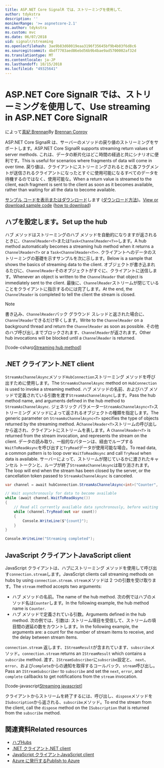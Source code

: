 ```yaml
---
title: ASP.NET Core SignalR では、ストリーミングを使用して、
author: tdykstra
description: ''
monikerRange: '>= aspnetcore-2.1'
ms.author: tdykstra
ms.custom: mvc
ms.date: 06/07/2018
uid: signalr/streaming
ms.openlocfilehash: 3ae9b83d60019eaa3196f35645bf9b4b03f6d8c6
ms.sourcegitcommit: 4bdf7703aed86ebd56b9b4bae9ad5700002af32d
ms.translationtype: MT
ms.contentlocale: ja-JP
ms.lasthandoff: 10/15/2018
ms.locfileid: "49325641"
---
```

# <a name="use-streaming-in-aspnet-core-signalr"></a><span data-ttu-id="861a4-102">ASP.NET Core SignalR では、ストリーミングを使用して、</span><span class="sxs-lookup"><span data-stu-id="861a4-102">Use streaming in ASP.NET Core SignalR</span></span>

<span data-ttu-id="861a4-103">によって[真紀 Brennan](https://github.com/BrennanConroy)</span><span class="sxs-lookup"><span data-stu-id="861a4-103">By [Brennan Conroy](https://github.com/BrennanConroy)</span></span>

<span data-ttu-id="861a4-104">ASP.NET Core SignalR は、サーバーのメソッドの戻り値のストリーミングをサポートします。</span><span class="sxs-lookup"><span data-stu-id="861a4-104">ASP.NET Core SignalR supports streaming return values of server methods.</span></span> <span data-ttu-id="861a4-105">これは、データの断片化はどこ時間の経過と共にシナリオに便利です。</span><span class="sxs-lookup"><span data-stu-id="861a4-105">This is useful for scenarios where fragments of data will come in over time.</span></span> <span data-ttu-id="861a4-106">戻り値は、クライアントにストリーミングされるときに各フラグメントが送信されるクライアントになったとすぐに使用可能になるすべてのデータを待機するのではなく、使用可能な。</span><span class="sxs-lookup"><span data-stu-id="861a4-106">When a return value is streamed to the client, each fragment is sent to the client as soon as it becomes available, rather than waiting for all the data to become available.</span></span>

<span data-ttu-id="861a4-107">[サンプル コードを表示またはダウンロード](https://github.com/aspnet/Docs/tree/live/aspnetcore/signalr/streaming/sample)します ([ダウンロード方法](xref:tutorials/index#how-to-download-a-sample))。</span><span class="sxs-lookup"><span data-stu-id="861a4-107">[View or download sample code](https://github.com/aspnet/Docs/tree/live/aspnetcore/signalr/streaming/sample) ([how to download](xref:tutorials/index#how-to-download-a-sample))</span></span>

## <a name="set-up-the-hub"></a><span data-ttu-id="861a4-108">ハブを設定します。</span><span class="sxs-lookup"><span data-stu-id="861a4-108">Set up the hub</span></span>

<span data-ttu-id="861a4-109">ハブ メソッドはストリーミングのハブ メソッドを自動的になりますが返されるときに、`ChannelReader<T>`または`Task<ChannelReader<T>>`します。</span><span class="sxs-lookup"><span data-stu-id="861a4-109">A hub method automatically becomes a streaming hub method when it returns a `ChannelReader<T>` or a `Task<ChannelReader<T>>`.</span></span> <span data-ttu-id="861a4-110">クライアントへのデータのストリーミングの基礎を示すサンプルを次に示します。</span><span class="sxs-lookup"><span data-stu-id="861a4-110">Below is a sample that shows the basics of streaming data to the client.</span></span> <span data-ttu-id="861a4-111">オブジェクトが書き込まれるたびに、`ChannelReader`そのオブジェクトがすぐに、クライアントに送信します。</span><span class="sxs-lookup"><span data-stu-id="861a4-111">Whenever an object is written to the `ChannelReader` that object is immediately sent to the client.</span></span> <span data-ttu-id="861a4-112">最後に、`ChannelReader`ストリームが閉じていることをクライアントに指示するのには完了します。</span><span class="sxs-lookup"><span data-stu-id="861a4-112">At the end, the `ChannelReader` is completed to tell the client the stream is closed.</span></span>

> [!NOTE]
> <span data-ttu-id="861a4-113">書き込み、`ChannelReader`バック グラウンド スレッドと返された場合に、`ChannelReader`できるだけ早くします。</span><span class="sxs-lookup"><span data-stu-id="861a4-113">Write to the `ChannelReader` on a background thread and return the `ChannelReader` as soon as possible.</span></span> <span data-ttu-id="861a4-114">その他のハブ呼び出しまでブロックされます、`ChannelReader`が返されます。</span><span class="sxs-lookup"><span data-stu-id="861a4-114">Other hub invocations will be blocked until a `ChannelReader` is returned.</span></span>

[!code-csharp[Streaming hub method](streaming/sample/Hubs/StreamHub.cs?range=10-34)]

## <a name="net-client"></a><span data-ttu-id="861a4-115">.NET クライアント</span><span class="sxs-lookup"><span data-stu-id="861a4-115">.NET client</span></span>

<span data-ttu-id="861a4-116">`StreamAsChannelAsync`メソッド`HubConnection`ストリーミング メソッドを呼び出すために使用します。</span><span class="sxs-lookup"><span data-stu-id="861a4-116">The `StreamAsChannelAsync` method on `HubConnection` is used to invoke a streaming method.</span></span> <span data-ttu-id="861a4-117">ハブ メソッドの名前、およびハブ メソッドで定義されている引数を渡す`StreamAsChannelAsync`します。</span><span class="sxs-lookup"><span data-stu-id="861a4-117">Pass the hub method name, and arguments defined in the hub method to `StreamAsChannelAsync`.</span></span> <span data-ttu-id="861a4-118">ジェネリック パラメーター`StreamAsChannelAsync<T>`ストリーミング メソッドによって返されるオブジェクトの種類を指定します。</span><span class="sxs-lookup"><span data-stu-id="861a4-118">The generic parameter on `StreamAsChannelAsync<T>` specifies the type of objects returned by the streaming method.</span></span> <span data-ttu-id="861a4-119">A`ChannelReader<T>`ストリームの呼び出しから返され、クライアントにストリームを表します。</span><span class="sxs-lookup"><span data-stu-id="861a4-119">A `ChannelReader<T>` is returned from the stream invocation, and represents the stream on the client.</span></span> <span data-ttu-id="861a4-120">データの読み取り、一般的なパターンは、経由でループする`WaitToReadAsync`を呼び出すと`TryRead`データが使用可能な場合。</span><span class="sxs-lookup"><span data-stu-id="861a4-120">To read data, a common pattern is to loop over `WaitToReadAsync` and call `TryRead` when data is available.</span></span> <span data-ttu-id="861a4-121">サーバーによって、ストリームが閉じているかに渡されたキャンセル トークンと、ループが終了`StreamAsChannelAsync`は取り消されます。</span><span class="sxs-lookup"><span data-stu-id="861a4-121">The loop will end when the stream has been closed by the server, or the cancellation token passed to `StreamAsChannelAsync` is canceled.</span></span>

```csharp
var channel = await hubConnection.StreamAsChannelAsync<int>("Counter", 10, 500, CancellationToken.None);

// Wait asynchronously for data to become available
while (await channel.WaitToReadAsync())
{
    // Read all currently available data synchronously, before waiting for more data
    while (channel.TryRead(out var count))
    {
        Console.WriteLine($"{count}");
    }
}

Console.WriteLine("Streaming completed");
```

## <a name="javascript-client"></a><span data-ttu-id="861a4-122">JavaScript クライアント</span><span class="sxs-lookup"><span data-stu-id="861a4-122">JavaScript client</span></span>

<span data-ttu-id="861a4-123">JavaScript クライアントは、ハブにストリーミング メソッドを使用して呼び出す`connection.stream`します。</span><span class="sxs-lookup"><span data-stu-id="861a4-123">JavaScript clients call streaming methods on hubs by using `connection.stream`.</span></span> <span data-ttu-id="861a4-124">`stream`メソッドは 2 つの引数を受け取ります。</span><span class="sxs-lookup"><span data-stu-id="861a4-124">The `stream` method accepts two arguments:</span></span>

* <span data-ttu-id="861a4-125">ハブ メソッドの名前。</span><span class="sxs-lookup"><span data-stu-id="861a4-125">The name of the hub method.</span></span> <span data-ttu-id="861a4-126">次の例ではハブのメソッド名は`Counter`します。</span><span class="sxs-lookup"><span data-stu-id="861a4-126">In the following example, the hub method name is `Counter`.</span></span>
* <span data-ttu-id="861a4-127">ハブ メソッドで定義されている引数。</span><span class="sxs-lookup"><span data-stu-id="861a4-127">Arguments defined in the hub method.</span></span> <span data-ttu-id="861a4-128">次の例では、引数は: ストリーム項目を受信して、ストリームの項目間の遅延の数をカウントします。</span><span class="sxs-lookup"><span data-stu-id="861a4-128">In the following example, the arguments are: a count for the number of stream items to receive, and the delay between stream items.</span></span>

<span data-ttu-id="861a4-129">`connection.stream` 返します、`IStreamResult`が含まれています、`subscribe`メソッド。</span><span class="sxs-lookup"><span data-stu-id="861a4-129">`connection.stream` returns an `IStreamResult` which contains a `subscribe` method.</span></span> <span data-ttu-id="861a4-130">渡す、`IStreamSubscriber`に`subscribe`設定と、 `next`、 `error`、および`complete`からの通知を取得するコールバック、`stream`呼び出し。</span><span class="sxs-lookup"><span data-stu-id="861a4-130">Pass an `IStreamSubscriber` to `subscribe` and set the `next`, `error`, and `complete` callbacks to get notifications from the `stream` invocation.</span></span>

[!code-javascript[Streaming javascript](streaming/sample/wwwroot/js/stream.js?range=19-36)]

<span data-ttu-id="861a4-131">クライアントからストリームを終了するには、呼び出し、`dispose`メソッドを`ISubscription`から返される、`subscribe`メソッド。</span><span class="sxs-lookup"><span data-stu-id="861a4-131">To end the stream from the client, call the `dispose` method on the `ISubscription` that is returned from the `subscribe` method.</span></span>

## <a name="related-resources"></a><span data-ttu-id="861a4-132">関連資料</span><span class="sxs-lookup"><span data-stu-id="861a4-132">Related resources</span></span>

* [<span data-ttu-id="861a4-133">ハブ</span><span class="sxs-lookup"><span data-stu-id="861a4-133">Hubs</span></span>](xref:signalr/hubs)
* [<span data-ttu-id="861a4-134">.NET クライアント</span><span class="sxs-lookup"><span data-stu-id="861a4-134">.NET client</span></span>](xref:signalr/dotnet-client)
* [<span data-ttu-id="861a4-135">JavaScript クライアント</span><span class="sxs-lookup"><span data-stu-id="861a4-135">JavaScript client</span></span>](xref:signalr/javascript-client)
* [<span data-ttu-id="861a4-136">Azure に発行する</span><span class="sxs-lookup"><span data-stu-id="861a4-136">Publish to Azure</span></span>](xref:signalr/publish-to-azure-web-app)
